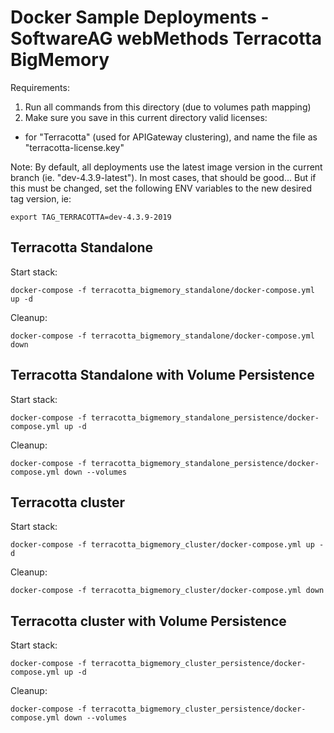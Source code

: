 # Docker Sample Deployments - SoftwareAG webMethods Terracotta BigMemory

Requirements: 

1) Run all commands from this directory (due to volumes path mapping)
2) Make sure you save in this current directory valid licenses:
 - for "Terracotta" (used for APIGateway clustering), and name the file as "terracotta-license.key"

Note: 
By default, all deployments use the latest image version in the current branch (ie. "dev-4.3.9-latest"). 
In most cases, that should be good... 
But if this must be changed, set the following ENV variables to the new desired tag version, ie:
```
export TAG_TERRACOTTA=dev-4.3.9-2019 
```
## Terracotta Standalone

Start stack:

```
docker-compose -f terracotta_bigmemory_standalone/docker-compose.yml up -d
```

Cleanup:

```
docker-compose -f terracotta_bigmemory_standalone/docker-compose.yml down
```

## Terracotta Standalone with Volume Persistence

Start stack:

```
docker-compose -f terracotta_bigmemory_standalone_persistence/docker-compose.yml up -d
```

Cleanup:

```
docker-compose -f terracotta_bigmemory_standalone_persistence/docker-compose.yml down --volumes
```

## Terracotta cluster

Start stack:

```
docker-compose -f terracotta_bigmemory_cluster/docker-compose.yml up -d
```

Cleanup:

```
docker-compose -f terracotta_bigmemory_cluster/docker-compose.yml down
```

## Terracotta cluster with Volume Persistence

Start stack:

```
docker-compose -f terracotta_bigmemory_cluster_persistence/docker-compose.yml up -d
```

Cleanup:

```
docker-compose -f terracotta_bigmemory_cluster_persistence/docker-compose.yml down --volumes
```